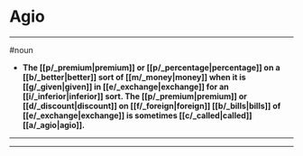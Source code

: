 # Agio
---
#noun
- **The [[p/_premium|premium]] or [[p/_percentage|percentage]] on a [[b/_better|better]] sort of [[m/_money|money]] when it is [[g/_given|given]] in [[e/_exchange|exchange]] for an [[i/_inferior|inferior]] sort. The [[p/_premium|premium]] or [[d/_discount|discount]] on [[f/_foreign|foreign]] [[b/_bills|bills]] of [[e/_exchange|exchange]] is sometimes [[c/_called|called]] [[a/_agio|agio]].**
---
---
